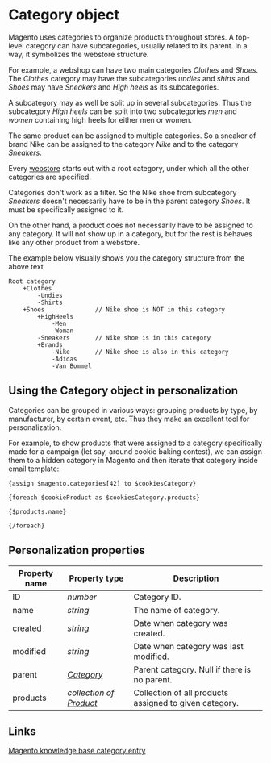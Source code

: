 # Category object

Magento uses categories to organize products throughout stores. A top-level 
category can have subcategories, usually related to its parent. In a way, it 
symbolizes the webstore structure. 

For example, a webshop can have two main categories *Clothes* and *Shoes*. The 
*Clothes* category may have the subcategories *undies* and *shirts* and *Shoes* 
may have *Sneakers* and *High heels* as its subcategories.

A subcategory may as well be split up in several subcategories. Thus the 
subcategory *High heels* can be split into two subcategories *men* and *women* 
containing high heels for either men or women. 

The same product can be assigned to multiple categories. So a sneaker of brand 
Nike can be assigned to the category _Nike_ and to the category _Sneakers_.

Every [webstore][webstore-object] starts out with a root category, under which 
all the other categories are specified.

Categories don't work as a filter. So the Nike shoe from subcategory *Sneakers* 
doesn't necessarily have to be in the parent category *Shoes*. It must be 
specifically assigned to it. 

On the other hand, a product does not necessarily have to be assigned to any 
category. It will not show up in a category, but for the rest is behaves like 
any other product from a webstore.

The example below visually shows you the category structure from the above text

```
Root category
    +Clothes
        -Undies
        -Shirts
    +Shoes              // Nike shoe is NOT in this category
        +HighHeels
            -Men
            -Woman
        -Sneakers       // Nike shoe is in this category
        +Brands
            -Nike       // Nike shoe is also in this category
            -Adidas
            -Van Bommel
```

## Using the Category object in personalization

Categories can be grouped in various ways: grouping products by type, 
by manufacturer, by certain event, etc. Thus they make an excellent tool for 
personalization. 

For example, to show products that were assigned to a category specifically made 
for a campaign (let say, around cookie baking contest), we can assign them to a hidden category in 
Magento and then iterate that category inside email template:

```
{assign $magento.categories[42] to $cookiesCategory}

{foreach $cookieProduct as $cookiesCategory.products}

{$products.name}

{/foreach}
```

## Personalization properties

| Property name   | Property type                             | Description                                            |
|-----------------|-------------------------------------------|--------------------------------------------------------|
| ID              | _number_                                  | Category ID.                                           |
| name            | _string_                                  | The name of category.                                  |
| created         | _string_                                  | Date when category was created.                        |
| modified        | _string_                                  | Date when category was last modified.                  |
| parent          | _[Category][category-object]_             | Parent category. Null if there is no parent.           |
| products        | _collection of [Product][product-object]_ | Collection of all products assigned to given category. |

## Links

[Magento knowledge base category entry](http://www.magentocommerce.com/knowledge-base/categories/category/product-categories/)


[webstore-object]: magento-integration/object/webstore
[category-object]: magento-integration/object/category
[product-object]: magento-integration/object/product
